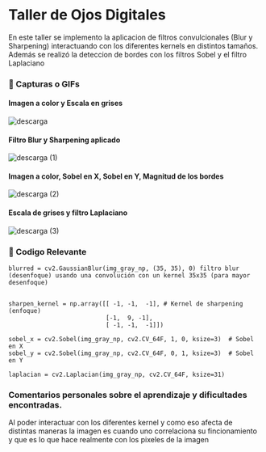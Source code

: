 # Taller de Ojos Digitales

En este taller se implemento la aplicacion de filtros convulcionales (Blur y Sharpening) interactuando con los diferentes kernels en distintos tamaños. Además se realizó la deteccion de bordes con los filtros Sobel y el filtro Laplaciano

### 📸 Capturas o GIFs
#### Imagen a color y Escala en grises
![descarga](https://github.com/user-attachments/assets/2fa19ae0-d2c5-40ee-b290-7d6e14003761)

#### Filtro Blur y Sharpening aplicado
![descarga (1)](https://github.com/user-attachments/assets/ef451cc2-f23d-471f-838a-5142f3e842d4)

#### Imagen a color, Sobel en X, Sobel en Y, Magnitud de los bordes
![descarga (2)](https://github.com/user-attachments/assets/e3face7a-d279-435d-95cb-1691aafee737)

#### Escala de grises y filtro Laplaciano
![descarga (3)](https://github.com/user-attachments/assets/5fa0cb1e-6396-4ee6-83e2-ee536baf3a77)


### 🎯 Codigo Relevante

    blurred = cv2.GaussianBlur(img_gray_np, (35, 35), 0) filtro blur (desenfoque) usando una convolución con un kernel 35x35 (para mayor desenfoque)
    
  
    sharpen_kernel = np.array([[ -1, -1,  -1], # Kernel de sharpening (enfoque)
                               [-1,  9, -1],
                               [ -1, -1,  -1]])

    sobel_x = cv2.Sobel(img_gray_np, cv2.CV_64F, 1, 0, ksize=3)  # Sobel en X
    sobel_y = cv2.Sobel(img_gray_np, cv2.CV_64F, 0, 1, ksize=3)  # Sobel en Y

    laplacian = cv2.Laplacian(img_gray_np, cv2.CV_64F, ksize=31)

### Comentarios personales sobre el aprendizaje y dificultades encontradas.

Al poder interactuar con los diferentes kernel y como eso afecta de distintas maneras la imagen es cuando uno correlaciona su fincionamiento y que es lo que hace realmente con los pixeles de la imagen
